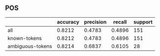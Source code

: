 
## POS

|                  | accuracy | precision | recall | support |
|------------------|----------|-----------|--------|---------|
| all              | 0.8212   | 0.4783    | 0.4896 | 151     |
| known-tokens     | 0.8212   | 0.4783    | 0.4896 | 151     |
| ambiguous-tokens | 0.8214   | 0.6837    | 0.6105 | 28      |

